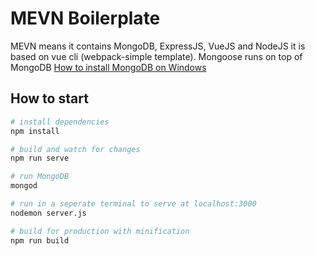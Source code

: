 # MEVN Boilerplate

MEVN means it contains MongoDB, ExpressJS, VueJS and NodeJS
it is based on vue cli (webpack-simple template).
Mongoose runs on top of MongoDB [How to install MongoDB on Windows](https://www.youtube.com/watch?v=1uFY60CESlM&t=605s)

## How to start

``` bash
# install dependencies
npm install

# build and watch for changes
npm run serve

# run MongoDB
mongod

# run in a seperate terminal to serve at localhost:3000
nodemon server.js

# build for production with minification
npm run build
```
